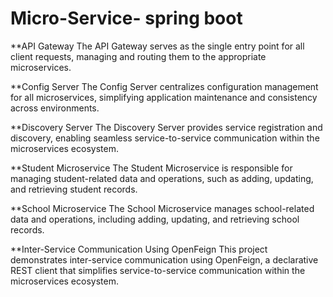 # Micro-Service-  spring boot

**API Gateway
The API Gateway serves as the single entry point for all client requests, managing and routing them to the appropriate microservices.

**Config Server
The Config Server centralizes configuration management for all microservices, simplifying application maintenance and consistency across environments.

**Discovery Server
The Discovery Server provides service registration and discovery, enabling seamless service-to-service communication within the microservices ecosystem.

**Student Microservice
The Student Microservice is responsible for managing student-related data and operations, such as adding, updating, and retrieving student records.

**School Microservice
The School Microservice manages school-related data and operations, including adding, updating, and retrieving school records.

**Inter-Service Communication
Using OpenFeign
This project demonstrates inter-service communication using OpenFeign, a declarative REST client that simplifies service-to-service communication within the microservices ecosystem.
